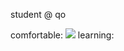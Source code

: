 student @ qo

comfortable:
![](https://img.shields.io/badge/HTML5-E34F26?style=flat-square&logo=HTML5&logoColor=white)
learning:
